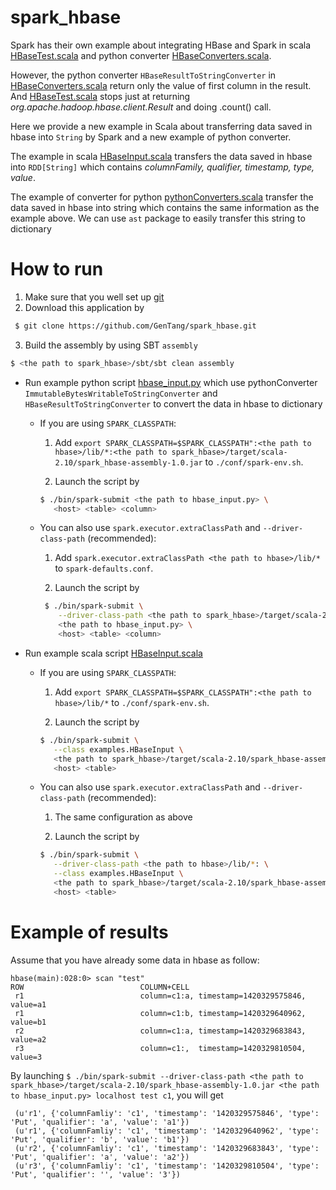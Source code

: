 spark_hbase
===========

Spark has their own example about integrating HBase and Spark in scala [HBaseTest.scala](https://github.com/apache/spark/blob/master/examples/src/main/scala/org/apache/spark/examples/HBaseTest.scala) and python converter [HBaseConverters.scala](https://github.com/apache/spark/blob/master/examples/src/main/scala/org/apache/spark/examples/pythonconverters/HBaseConverters.scala). 

However, the python converter `HBaseResultToStringConverter` in  [HBaseConverters.scala](https://github.com/apache/spark/blob/master/examples/src/main/scala/org/apache/spark/examples/pythonconverters/HBaseConverters.scala) return only the value of first column in the result. And [HBaseTest.scala](https://github.com/apache/spark/blob/master/examples/src/main/scala/org/apache/spark/examples/HBaseTest.scala) stops just at returning *org.apache.hadoop.hbase.client.Result* and doing .count() call.

Here we provide a new example in Scala about transferring data saved in hbase into `String` by Spark and a new example of python converter.

The example in scala [HBaseInput.scala](/src/main/scala/examples/HBaseInput.scala) transfers the data saved in hbase into `RDD[String]` which contains *columnFamily, qualifier, timestamp, type, value*. 

The example of converter for python [pythonConverters.scala](/src/main/scala/examples//pythonConverters.scala) transfer the data saved in hbase into string which contains the same information as the example above. We can use `ast` package to easily transfer this string to dictionary

How to run
=========
1. Make sure that you well set up [git](https://help.github.com/articles/set-up-git/#platform-linux)
2. Download this application by 

  ```bash
   $ git clone https://github.com/GenTang/spark_hbase.git
  ```

3. Build the assembly by using SBT `assembly`

  ```bash
  $ <the path to spark_hbase>/sbt/sbt clean assembly
  ```

* Run example python script [hbase_input.py](hbase_input.py) which use pythonConverter `ImmutableBytesWritableToStringConverter` and `HBaseResultToStringConverter` to convert the data in hbase to dictionary

  * If you are using `SPARK_CLASSPATH`:
     1. Add `export SPARK_CLASSPATH=$SPARK_CLASSPATH":<the path to hbase>/lib/*:<the path to spark_hbase>/target/scala-2.10/spark_hbase-assembly-1.0.jar` to `./conf/spark-env.sh`.
  
    2. Launch the script by 
      ```bash
      $ ./bin/spark-submit <the path to hbase_input.py> \
         <host> <table> <column>
      ```

  * You can also use `spark.executor.extraClassPath` and `--driver-class-path` (recommended):
     1. Add `spark.executor.extraClassPath <the path to hbase>/lib/*` to `spark-defaults.conf`.

     2. Launch the script by
       ```bash
        $ ./bin/spark-submit \
           --driver-class-path <the path to spark_hbase>/target/scala-2.10/spark_hbase-assembly-1.0.jar \
           <the path to hbase_input.py> \
           <host> <table> <column>
       ```

* Run example scala script [HBaseInput.scala](/src/main/scala/examples/HBaseInput.scala)
  * If you are using `SPARK_CLASSPATH`:
     1. Add `export SPARK_CLASSPATH=$SPARK_CLASSPATH":<the path to hbase>/lib/*` to `./conf/spark-env.sh`.

     2. Launch the script by 
      ```bash
      $ ./bin/spark-submit \
         --class examples.HBaseInput \
         <the path to spark_hbase>/target/scala-2.10/spark_hbase-assembly-1.0.jar \
         <host> <table> 
      ```
      
  * You can also use `spark.executor.extraClassPath` and `--driver-class-path` (recommended):
     1. The same configuration as above
 
     2. Launch the script by
      ```bash
      $ ./bin/spark-submit \
         --driver-class-path <the path to hbase>/lib/*: \
         --class examples.HBaseInput \
         <the path to spark_hbase>/target/scala-2.10/spark_hbase-assembly-1.0.jar \
         <host> <table> 
      ```

Example of results
==================
Assume that you have already some data in hbase as follow:

    hbase(main):028:0> scan "test"
    ROW                          COLUMN+CELL
     r1                          column=c1:a, timestamp=1420329575846, value=a1
     r1                          column=c1:b, timestamp=1420329640962, value=b1
     r2                          column=c1:a, timestamp=1420329683843, value=a2
     r3                          column=c1:,  timestamp=1420329810504, value=3

By launching `$ ./bin/spark-submit --driver-class-path <the path to spark_hbase>/target/scala-2.10/spark_hbase-assembly-1.0.jar <the path to hbase_input.py> localhost test c1`, you will get 

     (u'r1', {'columnFamliy': 'c1', 'timestamp': '1420329575846', 'type': 'Put', 'qualifier': 'a', 'value': 'a1'}) 
     (u'r1', {'columnFamliy': 'c1', 'timestamp': '1420329640962', 'type': 'Put', 'qualifier': 'b', 'value': 'b1'}) 
     (u'r2', {'columnFamliy': 'c1', 'timestamp': '1420329683843', 'type': 'Put', 'qualifier': 'a', 'value': 'a2'}) 
     (u'r3', {'columnFamliy': 'c1', 'timestamp': '1420329810504', 'type': 'Put', 'qualifier': '', 'value': '3'})
